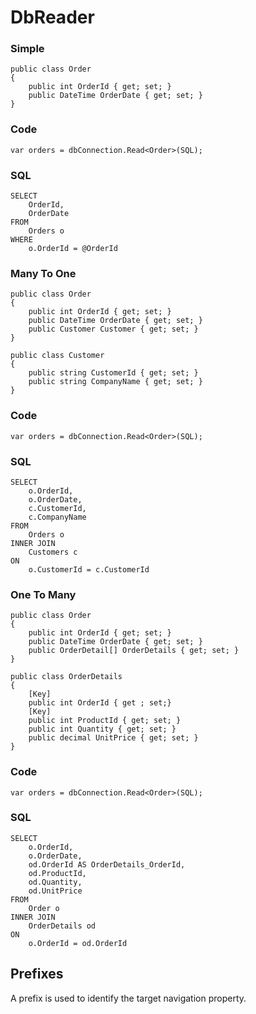 # DbReader #

### Simple ###

	public class Order
	{		
		public int OrderId { get; set; }
		public DateTime OrderDate { get; set; }
	}

### Code ###


	var orders = dbConnection.Read<Order>(SQL);

### SQL ###

	SELECT 
		OrderId,
		OrderDate
	FROM 
		Orders o 
	WHERE 
		o.OrderId = @OrderId


### Many To One ###

	public class Order
	{
		public int OrderId { get; set; }
		public DateTime OrderDate { get; set; }
		public Customer Customer { get; set; }
	}

	public class Customer
	{
		public string CustomerId { get; set; }
		public string CompanyName { get; set; }
	}

### Code ###

	var orders = dbConnection.Read<Order>(SQL);


### SQL ###

	SELECT 
		o.OrderId,
		o.OrderDate,
		c.CustomerId,
		c.CompanyName
	FROM
		Orders o
	INNER JOIN 
		Customers c
	ON 
		o.CustomerId = c.CustomerId


### One To Many ###

	public class Order
	{
		public int OrderId { get; set; }
		public DateTime OrderDate { get; set; }
		public OrderDetail[] OrderDetails { get; set; }
	}

	public class OrderDetails 
	{
		[Key]		
		public int OrderId { get ; set;}
		[Key]		
		public int ProductId { get; set; }
		public int Quantity	{ get; set; }
		public decimal UnitPrice { get; set; } 
	}

### Code ###

	var orders = dbConnection.Read<Order>(SQL);

### SQL ###

	SELECT 
		o.OrderId,	
		o.OrderDate,
		od.OrderId AS OrderDetails_OrderId,
		od.ProductId,
		od.Quantity,
		od.UnitPrice
	FROM
		Order o
	INNER JOIN 
		OrderDetails od
	ON 
		o.OrderId = od.OrderId

## Prefixes ##

A prefix is used to identify the target navigation property.
